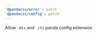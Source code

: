 ```yaml
---
'@pandacss/error': patch
'@pandacss/config': patch
---
```


Allow `.mts` and `.cts` panda config extension
